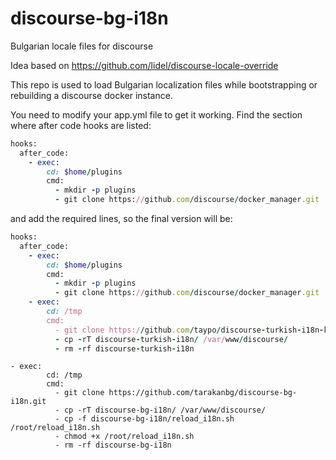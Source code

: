 discourse-bg-i18n
======================

Bulgarian locale files for discourse

Idea based on https://github.com/lidel/discourse-locale-override 

This repo is used to load Bulgarian localization files while bootstrapping or rebuilding a discourse docker instance.

You need to modify your app.yml file to get it working. Find the section where after code hooks are listed:

```ruby
hooks:
  after_code:
    - exec:
        cd: $home/plugins
        cmd:
          - mkdir -p plugins
          - git clone https://github.com/discourse/docker_manager.git
```

and add the required lines, so the final version will be:

```ruby
hooks:
  after_code:
    - exec:
        cd: $home/plugins
        cmd:
          - mkdir -p plugins
          - git clone https://github.com/discourse/docker_manager.git
    - exec:
        cd: /tmp
        cmd:
          - git clone https://github.com/taypo/discourse-turkish-i18n-kpn.git
          - cp -rT discourse-turkish-i18n/ /var/www/discourse/
          - rm -rf discourse-turkish-i18n
```


```haml
- exec:
        cd: /tmp
        cmd:
          - git clone https://github.com/tarakanbg/discourse-bg-i18n.git
          - cp -rT discourse-bg-i18n/ /var/www/discourse/
          - cp -f discourse-bg-i18n/reload_i18n.sh /root/reload_i18n.sh
          - chmod +x /root/reload_i18n.sh
          - rm -rf discourse-bg-i18n


```
